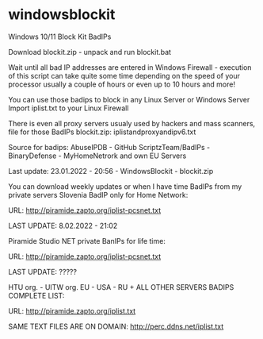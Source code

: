 # windowsblockit
Windows 10/11 Block Kit BadIPs 

Download blockit.zip - unpack and run blockit.bat

Wait until all bad IP addresses are entered in Windows Firewall - execution of this script can take quite some time depending on the speed of your processor usually a couple of hours or even up to 10 hours and more!

You can use those badips to block in any Linux Server or Windows Server
Import iplist.txt to your Linux Firewall

There is even all proxy servers usualy used by hackers and mass scanners, file for those BadIPs blockit.zip:  iplistandproxyandipv6.txt

Source for badips: AbuseIPDB - GitHub ScriptzTeam/BadIPs - BinaryDefense - MyHomeNetrork and own EU Servers

Last update: 23.01.2022 - 20:56 - WindowsBlockit - blockit.zip


You can download weekly updates or when I have time BadIPs from my private servers Slovenia BadIP only for Home Network:

URL: http://piramide.zapto.org/iplist-pcsnet.txt


LAST UPDATE: 8.02.2022 - 21:02

Piramide Studio NET private BanIPs for life time:

URL: http://piramide.zapto.org/iplist-pcsnet.txt

LAST UPDATE: ?????

HTU org. - UITW org. EU - USA - RU + ALL OTHER SERVERS BADIPS COMPLETE LIST:

URL: http://piramide.zapto.org/iplist.txt


SAME TEXT FILES ARE ON DOMAIN: http://perc.ddns.net/iplist.txt


